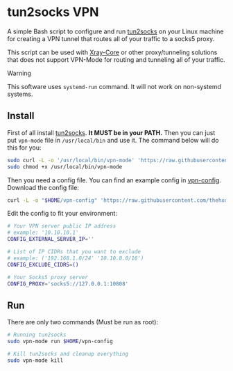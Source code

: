 # tun2socks VPN
A simple Bash script to configure and run [tun2socks](https://github.com/xjasonlyu/tun2socks) on your Linux machine for
creating a VPN tunnel that routes all of your traffic to a socks5 proxy.

This script can be used with [Xray-Core](https://github.com/xtls/xray-core) or other proxy/tunneling solutions that does not
support VPN-Mode for routing and tunneling all of your traffic.

> [!WARNING]
> This software uses `systemd-run` command. It will not work on non-systemd systems.

## Install
First of all install [tun2socks](https://github.com/xjasonlyu/tun2socks). **It MUST be in your PATH.**
Then you can just put `vpn-mode` file in `/usr/local/bin` and use it. The command below will do this for you:
```bash
sudo curl -L -o '/usr/local/bin/vpn-mode' 'https://raw.githubusercontent.com/thehxdev/tun2socks-vpn/refs/heads/main/vpn-mode'
sudo chmod +x /usr/local/bin/vpn-mode
```
Then you need a config file. You can find an example config in [vpn-config](vpn-config). Download the config file:
```bash
curl -L -o "$HOME/vpn-config" 'https://raw.githubusercontent.com/thehxdev/tun2socks-vpn/refs/heads/main/vpn-config'
```

Edit the config to fit your environment:
```bash
# Your VPN server public IP address
# example: '10.10.10.1'
CONFIG_EXTERNAL_SERVER_IP=''

# List of IP CIDRs that you want to exclude
# example: ('192.168.1.0/24' '10.10.0.0/16')
CONFIG_EXCLUDE_CIDRS=()

# Your Socks5 proxy server
CONFIG_PROXY='socks5://127.0.0.1:10808'
```

## Run
There are only two commands (Must be run as root):
```bash
# Running tun2socks
sudo vpn-mode run $HOME/vpn-config

# Kill tun2socks and cleanup everything
sudo vpn-mode kill
```
